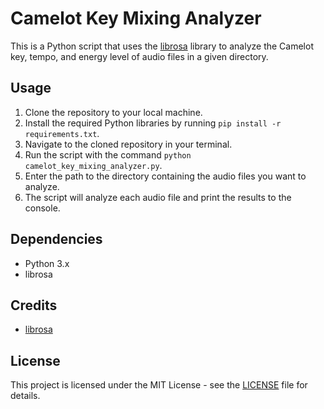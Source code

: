 # Camelot Key Mixing Analyzer

This is a Python script that uses the [librosa](https://librosa.org/doc/latest/index.html) library to analyze the Camelot key, tempo, and energy level of audio files in a given directory.

## Usage

1. Clone the repository to your local machine.
2. Install the required Python libraries by running `pip install -r requirements.txt`.
3. Navigate to the cloned repository in your terminal.
4. Run the script with the command `python camelot_key_mixing_analyzer.py`.
5. Enter the path to the directory containing the audio files you want to analyze.
6. The script will analyze each audio file and print the results to the console.

## Dependencies

* Python 3.x
* librosa

## Credits

* [librosa](https://librosa.org/doc/latest/index.html)

## License

This project is licensed under the MIT License - see the [LICENSE](LICENSE) file for details.
